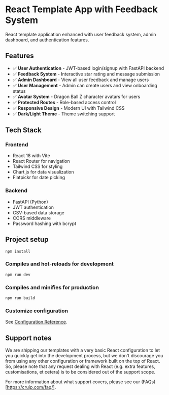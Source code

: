 # React Template App with Feedback System

React template application enhanced with user feedback system, admin dashboard, and authentication features.

## Features

- ✅ **User Authentication** - JWT-based login/signup with FastAPI backend
- ✅ **Feedback System** - Interactive star rating and message submission
- ✅ **Admin Dashboard** - View all user feedback and manage users
- ✅ **User Management** - Admin can create users and view onboarding status
- ✅ **Avatar System** - Dragon Ball Z character avatars for users
- ✅ **Protected Routes** - Role-based access control
- ✅ **Responsive Design** - Modern UI with Tailwind CSS
- ✅ **Dark/Light Theme** - Theme switching support

## Tech Stack

### Frontend
- React 18 with Vite
- React Router for navigation
- Tailwind CSS for styling
- Chart.js for data visualization
- Flatpickr for date picking

### Backend
- FastAPI (Python)
- JWT authentication
- CSV-based data storage
- CORS middleware
- Password hashing with bcrypt

## Project setup
```
npm install
```

### Compiles and hot-reloads for development
```
npm run dev
```

### Compiles and minifies for production
```
npm run build
```

### Customize configuration
See [Configuration Reference](https://vitejs.dev/guide/).

## Support notes
We are shipping our templates with a very basic React configuration to let you quickly get into the development process, but we don't discourage you from using any other configuration or framework built on the top of React. So, please note that any request dealing with React (e.g. extra features, customisations, et cetera) is to be considered out of the support scope.

For more information about what support covers, please see our (FAQs)[https://cruip.com/faq/].
